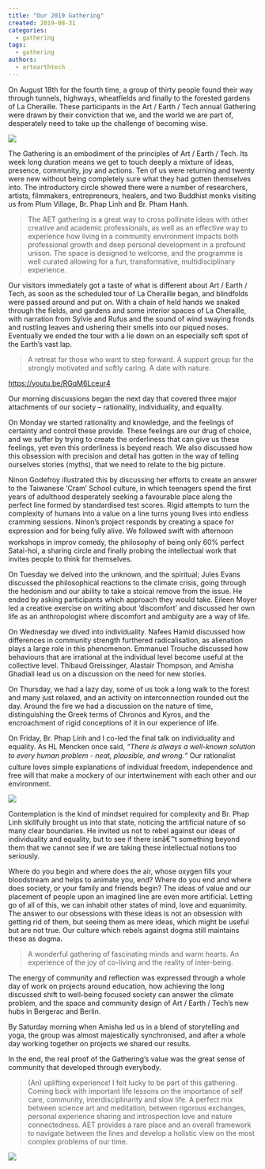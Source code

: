 ```yaml
---
title: "Our 2019 Gathering"
created: 2019-08-31
categories: 
  - gathering
tags: 
  - gathering
authors: 
  - artearthtech
---
```


On August 18th for the fourth time, a group of thirty people found their way through tunnels, highways, wheatfields and finally to the forested gardens of La Cheraille. These participants in the Art / Earth / Tech annual Gathering were drawn by their conviction that we, and the world we are part of, desperately need to take up the challenge of becoming wise.

![](https://artearthtech.files.wordpress.com/2020/03/00062-000000-12.jpeg?w=1024)

The Gathering is an embodiment of the principles of Art / Earth / Tech. Its week long duration means we get to touch deeply a mixture of ideas, presence, community, joy and actions. Ten of us were returning and twenty were new without being completely sure what they had gotten themselves into. The introductory circle showed there were a number of researchers, artists, filmmakers, entrepreneurs, healers, and two Buddhist monks visiting us from Plum Village, Br. Phap Linh and Br. Pham Hanh.

> The AET gathering is a great way to cross pollinate ideas with other creative and academic professionals, as well as an effective way to experience how living in a community environment impacts both professional growth and deep personal development in a profound unison. The space is designed to welcome, and the programme is well curated allowing for a fun, transformative, multidisciplinary experience.

Our visitors immediately got a taste of what is different about Art / Earth / Tech, as soon as the scheduled tour of La Cheraille began, and blindfolds were passed around and put on. With a chain of held hands we snaked through the fields, and gardens and some interior spaces of La Cheraille, with narration from Sylvie and Rufus and the sound of wind swaying fronds and rustling leaves and ushering their smells into our piqued noses. Eventually we ended the tour with a lie down on an especially soft spot of the Earth’s vast lap.

> A retreat for those who want to step forward. A support group for the strongly motivated and softly caring. A date with nature.

https://youtu.be/RGqM6Lceur4

Our morning discussions began the next day that covered three major attachments of our society – rationality, individuality, and equality.

On Monday we started rationality and knowledge, and the feelings of certainty and control these provide. These feelings are our drug of choice, and we suffer by trying to create the orderliness that can give us these feelings, yet even this orderliness is beyond reach. We also discussed how this obsession with precision and detail has gotten in the way of telling ourselves stories (myths), that we need to relate to the big picture.

Ninon Godefroy illustrated this by discussing her efforts to create an answer to the Taiwanese ‘Cram’ School culture, in which teenagers spend the first years of adulthood desperately seeking a favourable place along the perfect line formed by standardised test scores. Rigid attempts to turn the complexity of humans into a value on a line turns young lives into endless cramming sessions. Ninon’s project responds by creating a space for expression and for being fully alive. We followed swift with afternoon workshops in improv comedy, the philosophy of being only 60% perfect Satai-hoi, a sharing circle and finally probing the intellectual work that invites people to think for themselves.

On Tuesday we delved into the unknown, and the spiritual; Jules Evans discussed the philosophical reactions to the climate crisis, going through the hedonism and our ability to take a stoical remove from the issue. He ended by asking participants which approach they would take. Eileen Moyer led a creative exercise on writing about ‘discomfort’ and discussed her own life as an anthropologist where discomfort and ambiguity are a way of life.

On Wednesday we dived into individuality. Nafees Hamid discussed how differences in community strength furthered radicalisation, as alienation plays a large role in this phenomenon. Emmanuel Trouche discussed how behaviours that are irrational at the individual level become useful at the collective level. Thibaud Greissinger, Alastair Thompson, and Amisha Ghadiali lead us on a discussion on the need for new stories.

On Thursday, we had a lazy day, some of us took a long walk to the forest and many just relaxed, and an activity on interconnection rounded out the day. Around the fire we had a discussion on the nature of time, distinguishing the Greek terms of Chronos and Kyros, and the encroachment of rigid conceptions of it in our experience of life.

On Friday, Br. Phap Linh and I co-led the final talk on individuality and equality. As HL Mencken once said, _“There is always a well-known solution to every human problem - neat, plausible, and wrong.“_ Our rationalist culture loves simple explanations of individual freedom, independence and free will that make a mockery of our intertwinement with each other and our environment.

![](https://artearthtech.files.wordpress.com/2020/03/whatsapp-image-2019-08-21-at-22.16.26-1.jpeg?w=1000)

Contemplation is the kind of mindset required for complexity and Br. Phap Linh skillfully brought us into that state, noticing the artificial nature of so many clear boundaries. He invited us not to rebel against our ideas of individuality and equality, but to see if there isnâ€™t something beyond them that we cannot see if we are taking these intellectual notions too seriously.

Where do you begin and where does the air, whose oxygen fills your bloodstream and helps to animate you, end? Where do you end and where does society, or your family and friends begin? The ideas of value and our placement of people upon an imagined line are even more artificial. Letting go of all of this, we can inhabit other states of mind, love and equanimity. The answer to our obsessions with these ideas is not an obsession with getting rid of them, but seeing them as mere ideas, which might be useful but are not true. Our culture which rebels against dogma still maintains these as dogma.

> A wonderful gathering of fascinating minds and warm hearts. An experience of the joy of co-living and the reality of inter-being.

The energy of community and reflection was expressed through a whole day of work on projects around education, how achieving the long discussed shift to well-being focused society can answer the climate problem, and the space and community design of Art / Earth / Tech’s new hubs in Bergerac and Berlin.

By Saturday morning when Amisha led us in a blend of storytelling and yoga, the group was almost majestically synchronised, and after a whole day working together on projects we shared our results.

In the end, the real proof of the Gathering’s value was the great sense of community that developed through everybody.

> (An) uplifting experience! I felt lucky to be part of this gathering. Coming back with important life lessons on the importance of self care, community, interdisciplinarity and slow life. A perfect mix between science art and meditation, between rigorous exchanges, personal experience sharing and introspection love and nature connectedness. AET provides a rare place and an overall framework to navigate between the lines and develop a holistic view on the most complex problems of our time.

![](https://artearthtech.files.wordpress.com/2020/03/whatsapp-image-2019-08-21-at-22.16.18.jpeg?w=1024)
